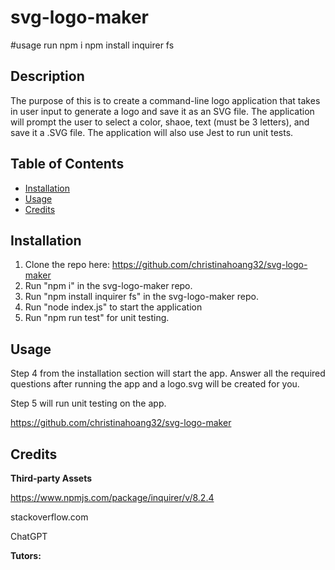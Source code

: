 # svg-logo-maker

#usage
run npm i
npm install inquirer fs

## Description

The purpose of this is to create a command-line logo application that takes in user input to generate a logo and save it as an SVG file. The application will prompt the user to select a color, shaoe, text (must be 3 letters), and save it a .SVG file. The application will also use Jest to run unit tests.

## Table of Contents

- [Installation](#installation)
- [Usage](#usage)
- [Credits](#credits)


## Installation

1. Clone the repo here: https://github.com/christinahoang32/svg-logo-maker
2. Run "npm i" in the svg-logo-maker repo.
3. Run "npm install inquirer fs" in the svg-logo-maker repo.
4. Run "node index.js" to start the application
5. Run "npm run test" for unit testing.
## Usage

Step 4 from the installation section will start the app. Answer all the required questions after running the app and a logo.svg will be created for you.

Step 5 will run unit testing on the app.

https://github.com/christinahoang32/svg-logo-maker


## Credits

**Third-party Assets**  

https://www.npmjs.com/package/inquirer/v/8.2.4

stackoverflow.com

ChatGPT

**Tutors:**  


